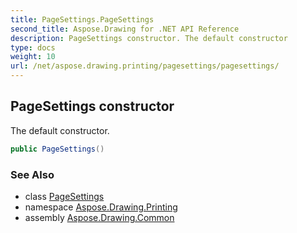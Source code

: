 ```yaml
---
title: PageSettings.PageSettings
second_title: Aspose.Drawing for .NET API Reference
description: PageSettings constructor. The default constructor
type: docs
weight: 10
url: /net/aspose.drawing.printing/pagesettings/pagesettings/
---
```

## PageSettings constructor

The default constructor.

```csharp
public PageSettings()
```

### See Also

* class [PageSettings](../)
* namespace [Aspose.Drawing.Printing](../../pagesettings/)
* assembly [Aspose.Drawing.Common](../../../)


